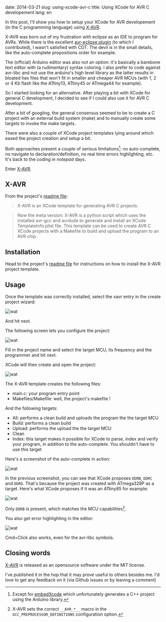 date: 2014-03-21
slug: using-xcode-avr-c
title: Using XCode for AVR C developement
lang: en

In this post, I'll show you how to setup your XCode for AVR developement (in the C programming language) using [X-AVR](https://github.com/jawher/xavr).

X-AVR was born out of my frustration with eclipse as an IDE to program for AVRs.
While there is the excellent [avr-eclipse plugin](https://github.com/keestux/avr-eclipse-plugin) (to which I contributed), I wasn't satisfied with CDT.
The devil is in the small details, like the auto-complete propositions order for example.

The (official) Arduino editor was also not an option:
it's basically a barebone text editor with (a rudimentary) syntax coloring.
I also prefer to code against avr-libc and not use the arduino's high level library as the latter results in bloated hex files that won't fit in smaller and cheaper AVR MCUs (with 1, 2 or 4 Kb flash like the ATtiny13, ATtiny45 or ATmega44 for example).

So I started looking for an alternative.
After playing a bit with XCode for general C development, I decided to see if I could also use it for AVR C development.

After a bit of googling, the general consensus seemed to be to create a C project with an external build system (make) and to manually create some targets to invoke the make targets.

There were also a couple of XCode project templates lying around which eased the project creation and setup a bit.

Both approaches present a couple of serious limitations[^1]: no auto-complete, no navigate to declaration/definition, no real time errors highlighting, etc.
It's back to the *coding in notepad* days.

Enter [X-AVR](https://github.com/jawher/xavr).

## X-AVR

From the project's [readme file](https://github.com/jawher/xavr/blob/master/README.md):

> X-AVR is an XCode template for generating AVR C projects.

> Now the meta version: X-AVR is a python script which uses the installed avr-gcc and avrdude to generate and install an XCode TemplateInfo.plist file. This template can be used to create AVR C XCode projects with a Makefile to build and upload the program to an AVR chip.

## Installation

Head to the project's [readme file](https://github.com/jawher/xavr/blob/master/README.md) for instructions on how to install the X-AVR project template.

## Usage

Once the template was correctly installed, select the xavr entry in the create project wizard:

![wat](/images/xavr/wizard-1.png)

And hit next.

The following screen lets you configure the project:

![wat](/images/xavr/wizard-2.png)

Fill in the project name and select the target MCU, its frequency and the programmer and hit next.

XCode will then create and open the project:

![wat](/images/xavr/targets.png)

The X-AVR template creates the following files:

* main.c: your program entry point
* Makefiles/Makefile: well, the project's makefile !

And the following targets:

* All: performs a clean build and uploads the program the the target MCU
* Build: performs a clean build
* Upload: performs the upload the the target MCU
* Clean
* Index: this target makes it possible for XCode to parse, index and verify your program, in addition to the auto-complete. You shouldn't have to use this target

Here's a screenshot of the auto-complete in action:

![wat](/images/xavr/autocomplete-1.png)

In the previous screenshot, you can see that XCode proposes `DDRB`, `DDRC` and `DDRD`.
That's because the project was created with ATmega328P as a target.
Here's what XCode proposes if it was an ATtiny85 for example:

![wat](/images/xavr/autocomplete-2.png)

Only `DDRB` is present, which matches the MCU capabilities[^2].

You also get error highlighting in the editor:

![wat](/images/xavr/errors.png)

Cmd+Click also works, even for the avr-libc symbols.

## Closing words

[X-AVR](https://github.com/jawher/xavr) is released as an opensource software under the MIT license.

I've published it in the hop that it may prove useful to others besides me.
I'd love to get any feedback on it (via Github issues or by leaving a comment)



[^1]: Except for [embedXcode](http://embedxcode.weebly.com/) which unfortunately generates a C++ project using the Arduino library.
[^2]: X-AVR sets the correct `__AVR_*__` macro in the `GCC_PREPROCESSOR_DEFINITIONS` configuration option.